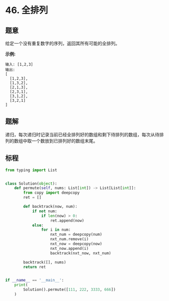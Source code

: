 # 46. 全排列

## 题意

给定一个没有重复数字的序列，返回其所有可能的全排列。

**示例:**

```
输入: [1,2,3]
输出:
[
  [1,2,3],
  [1,3,2],
  [2,1,3],
  [2,3,1],
  [3,1,2],
  [3,2,1]
]
```

## 题解

递归，每次递归时记录当前已经全排列好的数组和剩下待排列的数组，每次从待排列的数组中取一个数放到已排列好的数组末尾。

## 标程

```python
from typing import List


class Solution(object):
    def permute(self, nums: List[int]) -> List[List[int]]:
        from copy import deepcopy
        ret = []

        def backtrack(now, num):
            if not num:
                if len(now) > 0:
                    ret.append(now)
            else:
                for i in num:
                    nxt_num = deepcopy(num)
                    nxt_num.remove(i)
                    nxt_now = deepcopy(now)
                    nxt_now.append(i)
                    backtrack(nxt_now, nxt_num)

        backtrack([], nums)
        return ret


if __name__ == '__main__':
    print(
        Solution().permute([111, 222, 3333, 666])
    )

```